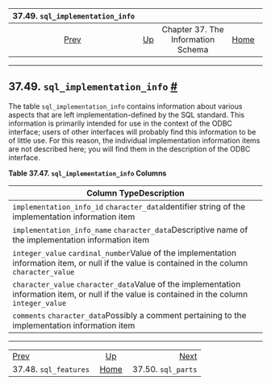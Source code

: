 

|               37.49. `sql_implementation_info`              |                                                                    |                                    |                                                       |                                                       |
| :---------------------------------------------------------: | :----------------------------------------------------------------- | :--------------------------------: | ----------------------------------------------------: | ----------------------------------------------------: |
| [Prev](infoschema-sql-features.html "37.48. sql_features")  | [Up](information-schema.html "Chapter 37. The Information Schema") | Chapter 37. The Information Schema | [Home](index.html "PostgreSQL 17devel Documentation") |  [Next](infoschema-sql-parts.html "37.50. sql_parts") |

***

## 37.49. `sql_implementation_info` [#](#INFOSCHEMA-SQL-IMPLEMENTATION-INFO)

The table `sql_implementation_info` contains information about various aspects that are left implementation-defined by the SQL standard. This information is primarily intended for use in the context of the ODBC interface; users of other interfaces will probably find this information to be of little use. For this reason, the individual implementation information items are not described here; you will find them in the description of the ODBC interface.

**Table 37.47. `sql_implementation_info` Columns**

| Column TypeDescription                                                                                                                           |
| ------------------------------------------------------------------------------------------------------------------------------------------------ |
| `implementation_info_id` `character_data`Identifier string of the implementation information item                                                |
| `implementation_info_name` `character_data`Descriptive name of the implementation information item                                               |
| `integer_value` `cardinal_number`Value of the implementation information item, or null if the value is contained in the column `character_value` |
| `character_value` `character_data`Value of the implementation information item, or null if the value is contained in the column `integer_value`  |
| `comments` `character_data`Possibly a comment pertaining to the implementation information item                                                  |

***

|                                                             |                                                                    |                                                       |
| :---------------------------------------------------------- | :----------------------------------------------------------------: | ----------------------------------------------------: |
| [Prev](infoschema-sql-features.html "37.48. sql_features")  | [Up](information-schema.html "Chapter 37. The Information Schema") |  [Next](infoschema-sql-parts.html "37.50. sql_parts") |
| 37.48. `sql_features`                                       |        [Home](index.html "PostgreSQL 17devel Documentation")       |                                    37.50. `sql_parts` |
